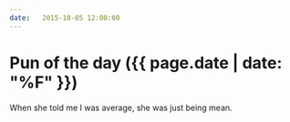 ```yaml
---
date:   2015-10-05 12:00:00
---
```


# Pun of the day ({{ page.date | date: "%F" }})

When she told me I was average, she was just being mean.

